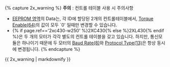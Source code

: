 
{% capture 2x_warning %}
**주의** : 컨트롤 테이블 사용 시 주의사항
- [EEPROM 영역](#eeprom-영역)의 Data는, 각 ID에 할당된 2개의 컨트롤테이블에서, [Torque Enable(64)](#torque-enable)의 값이 모두 `0' 일때만 변경할 수 있습니다.
- {% if page.ref=='2xc430-w250' %}2XC430{% else %}2XL430{% endif %}은 두 개의 모터가 각각 별도의 컨트롤 테이블을 갖고 있습니다. 하지만, 통신모듈은 하나이기 때문에 두 모터의 [Baud Rate(8)](#baud-rate)와 [Protocol Type(13)](#protocol-type)은 항상 동시에 변경됩니다.
{% endcapture %}
<div class="notice--warning">{{ 2x_warning | markdownify }}</div>
